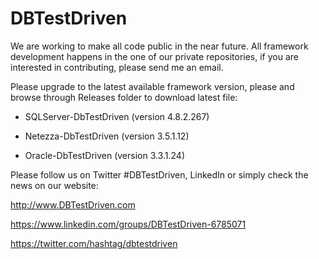 DBTestDriven
============
We are working to make all code public in the near future. All framework development happens in the one of our private repositories, if you are interested in contributing, please send me an email. 

Please upgrade to the latest available framework version, please and browse through Releases folder to download latest file:

 - SQLServer-DbTestDriven (version 4.8.2.267)

 - Netezza-DbTestDriven (version 3.5.1.12)

 - Oracle-DbTestDriven (version 3.3.1.24)



Please follow us on Twitter #DBTestDriven, LinkedIn or simply check the news on our website: 

http://www.DBTestDriven.com

https://www.linkedin.com/groups/DBTestDriven-6785071

https://twitter.com/hashtag/dbtestdriven
